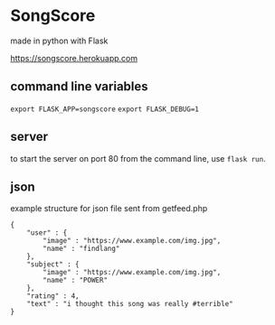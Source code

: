 # SongScore

made in python with Flask

https://songscore.herokuapp.com

## command line variables
```export FLASK_APP=songscore```
```export FLASK_DEBUG=1```

## server
to start the server on port 80 from the command line, use ```flask run```.

## json
example structure for json file sent from getfeed.php
```
{
	"user" : {
		"image" : "https://www.example.com/img.jpg",
		"name" : "findlang"
	},
	"subject" : {
		"image" : "https://www.example.com/img.jpg",
		"name" : "POWER"
	},
	"rating" : 4,
	"text" : "i thought this song was really #terrible"
}
```

